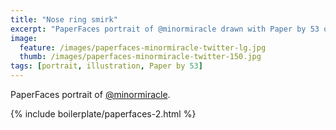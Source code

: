 ```yaml
---
title: "Nose ring smirk"
excerpt: "PaperFaces portrait of @minormiracle drawn with Paper by 53 on an iPad."
image: 
  feature: /images/paperfaces-minormiracle-twitter-lg.jpg
  thumb: /images/paperfaces-minormiracle-twitter-150.jpg
tags: [portrait, illustration, Paper by 53]
---
```


PaperFaces portrait of [@minormiracle](http://twitter.com/minormiracle).

{% include boilerplate/paperfaces-2.html %}